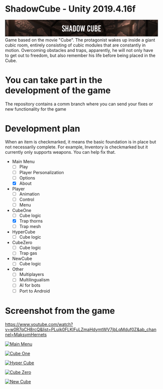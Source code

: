 # ShadowCube - Unity 2019.4.16f
![GitHub Logo](/ScreenShots/logo.png)
Game based on the movie "Cube". The protagonist wakes up inside a giant cubic room, entirely consisting of cubic modules that are constantly in motion. Overcoming obstacles and traps, apparently, he will not only have to get out to freedom, but also remember his life before being placed in the Cube.

# You can take part in the development of the game
The repository contains a comm branch where you can send your fixes or new functionality for the game

# Development plan
When an item is checkmarked, it means the basic foundation is in place but not necessarily complete. For example, Inventory is checkmarked but it currently only supports weapons. You can help fix that.
* Main Menu
  - [ ] Play
  - [ ] Player Personalization
  - [ ] Options
  - [x] About
* Player
  - [ ] Animation
  - [ ] Control
  - [ ] Menu 
* CubeOne
  - [ ] Cube logic
  - [x] Trap thorns
  - [ ] Trap mesh
* HyperCube
  - [ ] Cube logic
* CubeZero
  - [ ] Cube logic
  - [ ] Trap gas 
* NewCube
  - [ ] Cube logic
* Other
  - [ ] Multiplayers 
  - [ ] Multilingualism
  - [ ] AI for bots
  - [ ] Port to Android

# Screenshot from the game

https://www.youtube.com/watch?v=w0R7qCH8rcQ&list=PLuik0FLKlFuLZmaHdymtWV7jbLqMduf0Z&ab_channel=MaksymHernets

[![Main Menu](https://img.youtube.com/vi/oDQNE9S34kU/0.jpg)](https://www.youtube.com/watch?v=oDQNE9S34kU&ab_channel=MaksymHernets)

[![Cube One](https://img.youtube.com/vi/Fc8Znb87NcI/0.jpg)](https://www.youtube.com/watch?v=Fc8Znb87NcI&ab_channel=MaksymHernets)

[![Hyper Cube](https://img.youtube.com/vi/DU0zESzeeRE/0.jpg)](https://www.youtube.com/watch?v=DU0zESzeeRE&ab_channel=MaksymHernets)

[![Cube Zero](https://img.youtube.com/vi/pQ1JfO9FcvQ/0.jpg)](https://www.youtube.com/watch?v=pQ1JfO9FcvQ&t&ab_channel=MaksymHernets)

[![New Cube](https://img.youtube.com/vi/v=dzeC4nVSi-o/0.jpg)](https://www.youtube.com/watch?v=dzeC4nVSi-o&ab_channel=MaksymHernets)
